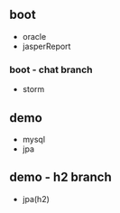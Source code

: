 ## boot
 - oracle
 - jasperReport

### boot - chat branch
 - storm

## demo
- mysql
- jpa

## demo - h2 branch
 - jpa(h2)
